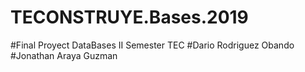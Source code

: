 # TECONSTRUYE.Bases.2019
#Final Proyect DataBases II Semester TEC
#Dario Rodriguez Obando
#Jonathan Araya Guzman
